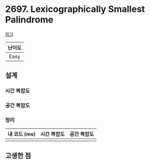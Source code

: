 # 2697. Lexicographically Smallest Palindrome

[링크](https://leetcode.com/problems/lexicographically-smallest-palindrome/description/)

| 난이도 |
| :----: |
|  Easy  |

## 설계

### 시간 복잡도

### 공간 복잡도

### 정리

| 내 코드 (ms) | 시간 복잡도 | 공간 복잡도 |
| :----------: | :---------: | :---------: |
|              |             |             |

## 고생한 점
